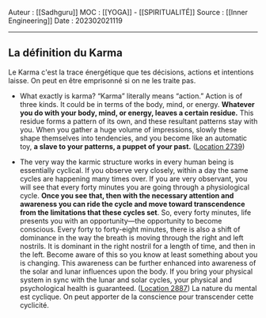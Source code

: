 Auteur : [[Sadhguru]]
MOC : [[YOGA]] - [[SPIRITUALITÉ]]
Source : [[Inner Engineering]]
Date : 202302021119
***

## La définition du Karma
Le Karma c'est la trace énergétique que tes décisions, actions et intentions laisse. On peut en être emprisonné si on ne les traite pas.

- What exactly is karma? “Karma” literally means “action.” Action is of three kinds. It could be in terms of the body, mind, or energy. **Whatever you do with your body, mind, or energy, leaves a certain residue.** This residue forms a pattern of its own, and these resultant patterns stay with you. When you gather a huge volume of impressions, slowly these shape themselves into tendencies, and you become like an automatic toy, **a slave to your patterns, a puppet of your past.** ([Location 2739](https://readwise.io/to_kindle?action=open&asin=B01B0K98D8&location=2739))

- The very way the karmic structure works in every human being is essentially cyclical. If you observe very closely, within a day the same cycles are happening many times over. If you are very observant, you will see that every forty minutes you are going through a physiological cycle. **Once you see that, then with the necessary attention and awareness you can ride the cycle and move toward transcendence from the limitations that these cycles set**. So, every forty minutes, life presents you with an opportunity—the opportunity to become conscious. Every forty to forty-eight minutes, there is also a shift of dominance in the way the breath is moving through the right and left nostrils. It is dominant in the right nostril for a length of time, and then in the left. Become aware of this so you know at least something about you is changing. This awareness can be further enhanced into awareness of the solar and lunar influences upon the body. If you bring your physical system in sync with the lunar and solar cycles, your physical and psychological health is guaranteed. ([Location 2887](https://readwise.io/to_kindle?action=open&asin=B01B0K98D8&location=2887))
La nature du mental est cyclique. On peut apporter de la conscience pour transcender cette cyclicité.